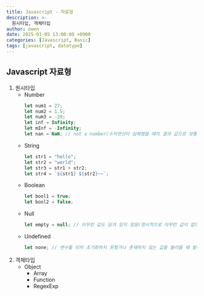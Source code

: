 ```yaml
---
title: Javascript - 자료형
description: >-
  원시타입, 객체타입
author: owen
date: 2025-01-05 13:00:00 +0900
categories: [Javascript, Basic]
tags: [javascript, datatype]
---
```


## Javascript 자료형
1. 원시타입
   - Number
        ```javascript
        let num1 = 27;
        let num2 = 1.5;
        let num3 = -20;
        let inf = Infinity;
        let mInf = -Infinity;
        let nan = NaN; // not a number(수치연산이 실패했을 때의 결과 값으로 보통 사용)
        ```
   - String
        ```javascript
        let str1 = "hello";
        let str2 = "world";
        let str3 = str1 + str2;
        let str4 = `${str1} ${str2}~~`;
        ```
   - Boolean
        ```javascript
        let bool1 = true;
        let bool2 = false;
        ```
   - Null
        ```javascript
        let empty = null; // 아무런 값도 담겨 있지 않음(명시적으로 아무런 값이 없다고 선언)
        ```
   - Undefined
        ```javascript
        let none; // 변수를 미처 초기화하지 못했거나 존재하지 않는 값을 불러올 때 발생
        ```
2. 객체타입
   - Object
      - Array
      - Function
      - RegexExp